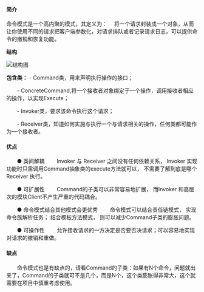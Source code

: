 #### 简介
命令模式是一个高内聚的模式，其定义为：
　将一个请求封装成一个对象，从而让你使用不同的请求把客户端参数化，对请求排队或者记录请求日志，可以提供命令的撤销和恢复功能。

**结构**

![结构图](/命令模式结构图.png)

**包含类：**
    - Command类，用来声明执行操作的接口；

　　- ConcreteCommand,将一个接收者对象绑定于一个操作，调用接收者相应的操作，以实现Execute；

　　- Invoker类，要求该命令执行这个请求；

　　- Receiver类，知道如何实施与执行一个与请求相关的操作，任何类都可能作为一个接收者。

#### 优点
　　● 类间解耦
　　Invoker 与 Receiver 之间没有任何依赖关系， Invoker 实现功能时只需调用Command抽象类的execute方法就可以， 不需要了解到底是哪个Receiver 执行。

　　● 可扩展性
　　Command的子类可以非常容易地扩展， 而Invoker 和高层次的模块Client不产生严重的代码耦合。

　　● 命令模式结合其他模式会更优秀
　　命令模式可以结合责任链模式， 实现命令族解析任务； 结合模板方法模式， 则可以减少Command子类的膨胀问题。

　　● 可操作性
　　允许接收请求的一方决定是否要否决请求；可以容易地实现对请求的撤销和重做。

#### 缺点
　　命令模式也是有缺点的，请看Command的子类：如果有N个命令，问题就出来了，Command的子类就可不是几个，而是N个，这个类膨胀得非常大，这个就需要在项目中慎重考虑使用。

